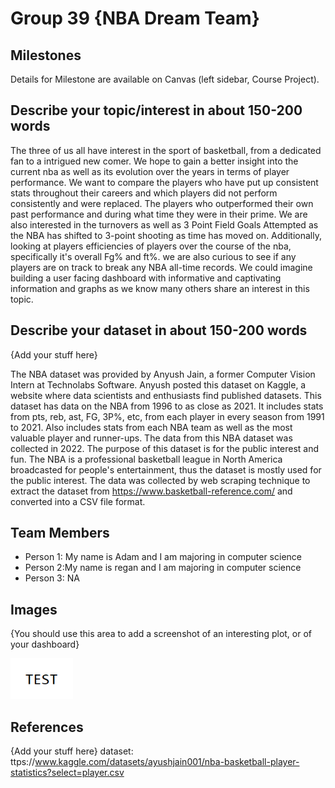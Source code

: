 # Group 39 {NBA Dream Team}



## Milestones

Details for Milestone are available on Canvas (left sidebar, Course Project).

## Describe your topic/interest in about 150-200 words

The three of us all have interest in the sport of basketball, from a dedicated fan to a intrigued new comer. We hope to gain a better insight into the current nba as well as its evolution over the years in terms of player performance. We want to compare the players who have put up consistent stats throughout their careers and which players did not perform consistently and were replaced. The players who outperformed their own past performance and during what time they were in their prime. We are also interested in the turnovers as well as 3 Point Field Goals Attempted as the NBA has shifted to 3-point shooting as time has moved on. Additionally, looking at players efficiencies of players over the course of the nba, specifically it's overall Fg% and ft%. we are also curious to see if any players are on track to break any NBA all-time records. We could imagine building a user facing dashboard with informative and captivating information and graphs as we know many others share an interest in this topic.

## Describe your dataset in about 150-200 words

{Add your stuff here}

The NBA dataset was provided by Anyush Jain, a former Computer Vision Intern at Technolabs Software. Anyush posted this dataset on Kaggle, a website where data scientists and enthusiasts find published datasets. This dataset has data on the NBA from 1996 to as close as 2021. It includes stats from pts, reb, ast, FG, 3P%, etc, from each player in every season from 1991 to 2021. Also includes stats from each NBA team as well as the most valuable player and runner-ups. The data from this NBA dataset was collected in 2022. The purpose of this dataset is for the public interest and fun. The NBA is a professional basketball league in North America broadcasted for people's entertainment, thus the dataset is mostly used for the public interest. The data was collected by web scraping technique to extract the dataset from https://www.basketball-reference.com/ and converted into a CSV file format.

## Team Members

- Person 1: My name is Adam and I am majoring in computer science
- Person 2:My name is regan and I am majoring in computer science  
- Person 3: NA

## Images

{You should use this area to add a screenshot of an interesting plot, or of your dashboard}

<img src ="images/test.png" width="100px">

## References

{Add your stuff here}
dataset: ttps://www.kaggle.com/datasets/ayushjain001/nba-basketball-player-statistics?select=player.csv 



